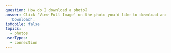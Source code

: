 ```yaml
---
question: How do I download a photo?
answer: Click 'View Full Image' on the photo you'd like to download and click
  'Download'.
isMobile: false
topics:
  - photos
userTypes:
  - connection
---
```

